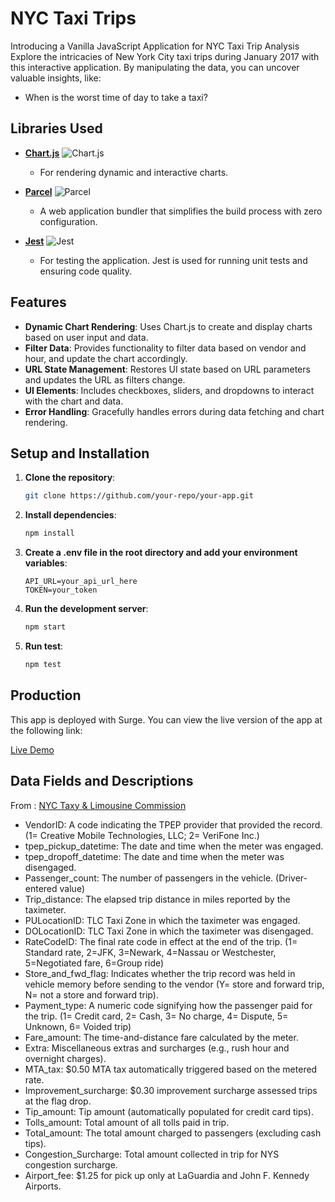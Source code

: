 # NYC Taxi Trips
Introducing a Vanilla JavaScript Application for NYC Taxi Trip Analysis
Explore the intricacies of New York City taxi trips during January 2017 with this interactive application. By manipulating the data, you can uncover valuable insights, like:

- When is the worst time of day to take a taxi?

## Libraries Used

- **[Chart.js](https://www.chartjs.org/)** ![Chart.js](https://img.shields.io/badge/Chart.js-%20-green?style=flat&logo=chartdotjs)
  - For rendering dynamic and interactive charts.

- **[Parcel](https://parceljs.org/)** ![Parcel](https://img.shields.io/badge/Parcel-%20-blue?style=flat&logo=parcel)
  - A web application bundler that simplifies the build process with zero configuration.

- **[Jest](https://jestjs.io/)** ![Jest](https://img.shields.io/badge/Jest-%20-red?style=flat&logo=jest)
  - For testing the application. Jest is used for running unit tests and ensuring code quality.

## Features

- **Dynamic Chart Rendering**: Uses Chart.js to create and display charts based on user input and data.
- **Filter Data**: Provides functionality to filter data based on vendor and hour, and update the chart accordingly.
- **URL State Management**: Restores UI state based on URL parameters and updates the URL as filters change.
- **UI Elements**: Includes checkboxes, sliders, and dropdowns to interact with the chart and data.
- **Error Handling**: Gracefully handles errors during data fetching and chart rendering.

## Setup and Installation

1. **Clone the repository**:
   ```sh
   git clone https://github.com/your-repo/your-app.git

2. **Install dependencies**:
   ```sh
   npm install

3. **Create a .env file in the root directory and add your environment variables**:
   ```env
   API_URL=your_api_url_here
   TOKEN=your_token

4. **Run the development server**:
   ```sh
   npm start

5. **Run test**:
   ```sh
   npm test

## Production
This app is deployed with Surge. You can view the live version of the app at the following link:

[Live Demo](https://barbarous-tub.surge.sh/?vendor=all&hour=all)

## Data Fields and Descriptions
From : [NYC Taxy & Limousine Commission](https://www.nyc.gov/site/tlc/about/tlc-trip-record-data.page)


- VendorID:	A code indicating the TPEP provider that provided the record. (1= Creative Mobile Technologies, LLC; 2= VeriFone Inc.)
- tpep_pickup_datetime:	The date and time when the meter was engaged.
- tpep_dropoff_datetime:	The date and time when the meter was disengaged.
- Passenger_count:	The number of passengers in the vehicle. (Driver-entered value)
- Trip_distance:	The elapsed trip distance in miles reported by the taximeter.
- PULocationID:	TLC Taxi Zone in which the taximeter was engaged.
- DOLocationID:	TLC Taxi Zone in which the taximeter was disengaged.
- RateCodeID:	The final rate code in effect at the end of the trip. (1= Standard rate, 2=JFK, 3=Newark, 4=Nassau or Westchester, 5=Negotiated fare, 6=Group ride)
- Store_and_fwd_flag:	Indicates whether the trip record was held in vehicle memory before sending to the vendor (Y= store and forward trip, N= not a store and forward trip).
- Payment_type:	A numeric code signifying how the passenger paid for the trip. (1= Credit card, 2= Cash, 3= No charge, 4= Dispute, 5= Unknown, 6= Voided trip)
- Fare_amount:	The time-and-distance fare calculated by the meter.
- Extra:	Miscellaneous extras and surcharges (e.g., rush hour and overnight charges).
- MTA_tax:	$0.50 MTA tax automatically triggered based on the metered rate.
- Improvement_surcharge:	$0.30 improvement surcharge assessed trips at the flag drop.
- Tip_amount:	Tip amount (automatically populated for credit card tips).
- Tolls_amount:	Total amount of all tolls paid in trip.
- Total_amount:	The total amount charged to passengers (excluding cash tips).
- Congestion_Surcharge:	Total amount collected in trip for NYS congestion surcharge.
- Airport_fee:	$1.25 for pick up only at LaGuardia and John F. Kennedy Airports.
